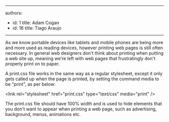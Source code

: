 

---
authors:
  - id: 1
    title: Adam Cogan
  - id: 16
    title: Tiago Araujo
---




<span class='intro'> <p>As we know portable devices like tablets and mobile phones are being more and more used as reading devices, however printing web pages is still often necessary. In general web designers don't think about printing when putting a web site up, meaning we're left with web pages that frustratingly don't properly print on to paper.</p> </span>

<p>​​A print.css file works in the same way as a regular stylesheet, except it only gets called up when the page is printed, by setting the command media to be &quot;print&quot;, as per below&#58;</p> 
<div><p class="ssw15-rteElement-CodeArea">&lt;link rel=&quot;stylesheet&quot; href=&quot;print.css&quot; type=&quot;text/css&quot; media=&quot;print&quot; /&gt;&#160;​</p></div>

The print.css file should have 100% width and is used to hide elements that you don't want to appear when printing a web page, such as advertising, background, menus, animations etc.


